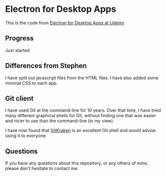 # Electron for Desktop Apps

This is the code from [Electron for Desktop Apps at Udemy](https://www.udemy.com/electron-react-tutorial/learn/v4/content)

## Progress

Just started

## Differences from Stephen

I have split out javascript files from the HTML files. I have also added some minimal
CSS to each app.

## Git client

I have used Git at the command-line for 10 years.
Over that time, I have tried many different graphical shells for Git,
without finding one that was easier and nicer to use than the command-line
(in my view).

I have now found that [GitKraken](https://www.gitkraken.com) is an excellent
Git shell and would advise using it to everyone.

## Questions

If you have any questions about this repository, or any others of mine, please
don't hesitate to contact me.
